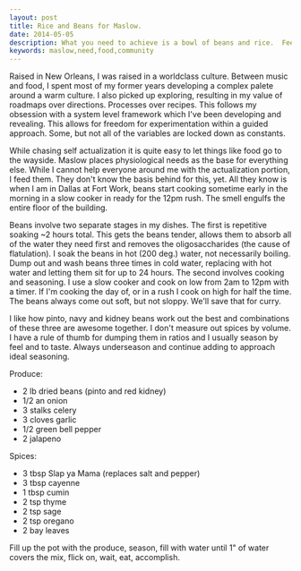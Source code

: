 ```yaml
---
layout: post
title: Rice and Beans for Maslow.
date: 2014-05-05
description: What you need to achieve is a bowl of beans and rice.  Feed your inner hunger.
keywords: maslow,need,food,community
---
```


Raised in New Orleans, I was raised in a worldclass culture.  Between music and food, I spent most of my former years developing a complex palete around a warm culture.  I also picked up exploring, resulting in my value of roadmaps over directions.  Processes over recipes.  This follows my obsession with a system level framework which I've been developing and revealing.  This allows for freedom for experimentation within a guided approach.  Some, but not all of the variables are locked down as constants.

While chasing self actualization it is quite easy to let things like food go to the wayside.  Maslow places physiological needs as the base for everything else.  While I cannot help everyone around me with the actualization portion, I feed them.  They don't know the basis behind for this, yet.  All they know is when I am in Dallas at Fort Work, beans start cooking sometime early in the morning in a slow cooker in ready for the 12pm rush.  The smell engulfs the entire floor of the building.

Beans involve two separate stages in my dishes.  The first is repetitive soaking ~2 hours total.  This gets the beans tender, allows them to absorb all of the water they need first and removes the oligosaccharides (the cause of flatulation).  I soak the beans in hot (200 deg.) water, not necessarily boiling.  Dump out and wash beans three times in cold water, replacing with hot water and letting them sit for up to 24 hours.  The second involves cooking and seasoning.  I use a slow cooker and cook on low from 2am to 12pm with a timer.  If I'm cooking the day of, or in a rush I cook on high for half the time.  The beans always come out soft, but not sloppy.  We'll save that for curry.

I like how pinto, navy and kidney beans work out the best and combinations of these three are awesome together.  I don't measure out spices by volume.  I have a rule of thumb for dumping them in ratios and I usually season by feel and to taste.  Always underseason and continue adding to approach ideal seasoning.

Produce:
- 2 lb dried beans (pinto and red kidney)
- 1/2 an onion
- 3 stalks celery
- 3 cloves garlic
- 1/2 green bell pepper
- 2 jalapeno

Spices:
- 3 tbsp Slap ya Mama (replaces salt and pepper)
- 3 tbsp cayenne
- 1 tbsp cumin
- 2 tsp thyme
- 2 tsp sage
- 2 tsp oregano
- 2 bay leaves

Fill up the pot with the produce, season, fill with water until 1" of water covers the mix, flick on, wait, eat, accomplish.